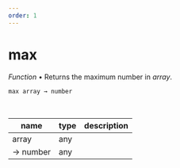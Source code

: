```yaml
---
order: 1
---
```

# max

_Function_ &bull; Returns the maximum number in _array_.

<pre><code>max array &rarr; number</code></pre>
<br>

| name | type | description |
|------|------|-------------|
|array|any||
|&rarr; number|any||



